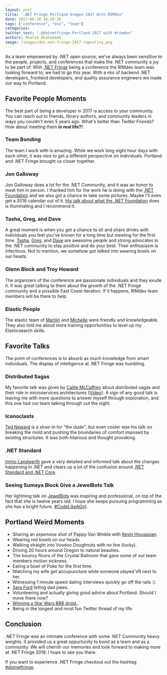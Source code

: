 ```yaml
---
layout: post
title: ".NET Fringe Portland Oregon 2017 With RIMdev"
date: 2017-06-10 16:29:38
tags: ["conference", "oss", "team"]
categories:
twitter_text: ".@dotnetfringe Portland 2017 with #rimdev"
authors: Khalid Abuhakmeh
image: /images/dot-net-fringe-2017-repeating.png
---
```


As a team empowered by .NET open source, we've always been sensitive to the people, projects, and conferences that make the .NET community a joy to be part of. With [.NET Fringe](http://dotnetfringe.org/) being a conference the RIMdev team was looking forward to, we had to go this year. With a mix of backend .NET developers, frontend developers, and quality assurance engineers we made our way to Portland.

## Favorite People Moments

The best part of being a developer in 2017 is access to your community. You can reach out to friends, library authors, and community leaders in ways you couldn't even 5 years ago. What's better than *Twitter Friends*? How about meeting them **in real life?!**.

### Team Bonding

The team I work with is amazing. While we work long eight hour days with each other, it was nice to get a different perspective on individuals. Portland and .NET Fringe brought us closer together.

### Jon Galloway

Jon Galloway does a lot for the .NET Community, and it was an honor to meet him in person. I thanked him for the work he is doing with the [.NET Foundation](https://dotnetfoundation.org/) and we also got a chance to take some pictures. Maybe I'll even get a 2018 calendar out of it. [His talk about what the .NET Foundation](https://www.youtube.com/watch?list=PLwZVRWVJepJtK6UZD-m2VLU2k2V-O5OrG&v=W-fqEOqiK78) does is illuminating and I recommend it.

### Tasha, Greg, and Dave

A great moment is when you get a chance to sit and share drinks with individuals you feel you've known for a long time but meeting for the first time. [Tasha](https://twitter.com/TashasEv), [Greg](https://twitter.com/justcallme98), and [Dave](https://twitter.com/daveaglick) are awesome people and strong advocates in the .NET community to stay positive and do your best. Their enthusiasm is infectious. Not to mention, we somehow got talked into wearing bowls on our heads.

### Glenn Block and Troy Howard

The organizers of the conference are passionate individuals and they exude it. It was great talking to them about the growth of the .NET Fringe community and a possible East Coast iteration. If it happens, RIMdev team members will be there to help.

### Elastic People

The elastic team of [Martijn](https://twitter.com/Mpdreamz) and [Michelle](https://twitter.com/miiiiiche) were friendly and knowledgeable. They also told me about more training opportunities to level up my Elasticsearch skills.

## Favorite Talks

The point of conferences is to absorb as much knowledge from smart individuals. The display of intelligence at .NET Fringe was humbling.

### Distributed Sagas

My favorite talk was given by [Caitie McCaffrey](https://twitter.com/caitie) about distributed sagas and their role in microservices architectures ([Video](https://www.youtube.com/watch?v=0UTOLRTwOX0)). A sign of any good talk is leaving me with more questions to answer myself through exploration, and this one had our team talking through out the night.

### Iconoclasts 

[Ted Neward](https://twitter.com/tedneward) is a shoe-in for *"the dude"*, but even cooler was his talk on breaking the mold and pushing the boundaries of comfort imposed by existing structures. It was both hilarious and thought provoking.

### .NET Standard

[Immo Landwerth](https://twitter.com/terrajobst) gave a very detailed and informed talk about the changes happening in .NET and clears up a lot of the confusion around [.NET Standard and .NET Core](https://www.youtube.com/playlist?list=PLRAdsfhKI4OWx321A_pr-7HhRNk7wOLLY).

### Seeing Sumaya Block Give a JewelBots Talk

Her lightning talk on [JewelBots](https://jewelbots.com/) was inspiring and professional, on top of the fact that she is twelve years old. I hope she keeps pursuing programming as she has a bright future. [#CodeLikeAGirl](http://twitter.com/).

## Portland Weird Moments

- Sharing an *expensive* shot of Pappy Van Winkle with [Kevin Hougasian](http://twitter.com/hougasian).
- Wearing red bowls on our heads.
- Walking straight into Voodoo Doughnuts with no line (lucky).
- Driving 20 hours around Oregon to natural beauties.
- The bouncy floors of the Crystal Ballroom that gave some of our team members motion sickness.
- Eating a bowl of Poke for the first time.
- Watching my wife get accupuncture while someone played VR next to her.
- Witnessing 1 minute speed dating interviews quickly go off the rails :).
- [Sara Ford](http://twitter.com/saraford) telling dad jokes.
- Volunteering and actually giving good advice about Portland. Should I move there now?
- [Winning a Star Wars BB8 droid.](https://twitter.com/NicoleAbuhakmeh/status/872241784646017024).
- Being in the longest and most fun Twitter thread of my life.

## Conclusion

.NET Fringe was an intimate conference with some .NET Community heavy weights. It provided us a great oppurtunity to bond as a team and as a community. We will cherish our memories and look forward to making more at .NET Fringe 2018. I hope to see you there.

If you want to experience .NET Fringe checkout out the hashtag [#dotnetfringe](https://twitter.com/search?q=%23dotnetfringe&src=typd).